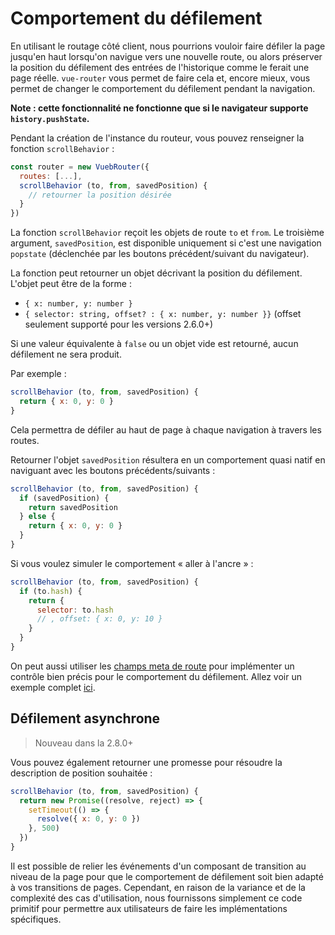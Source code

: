 # Comportement du défilement

En utilisant le routage côté client, nous pourrions vouloir faire défiler la page jusqu'en haut lorsqu'on navigue vers une nouvelle route, ou alors préserver la position du défilement des entrées de l'historique comme le ferait une page réelle. `vue-router` vous permet de faire cela et, encore mieux, vous permet de changer le comportement du défilement pendant la navigation.

**Note : cette fonctionnalité ne fonctionne que si le navigateur supporte `history.pushState`.**

Pendant la création de l'instance du routeur, vous pouvez renseigner la fonction `scrollBehavior` :

``` js
const router = new VuebRouter({
  routes: [...],
  scrollBehavior (to, from, savedPosition) {
    // retourner la position désirée
  }
})
```

La fonction `scrollBehavior` reçoit les objets de route `to` et `from`. Le troisième argument, `savedPosition`, est disponible uniquement si c'est une navigation `popstate` (déclenchée par les boutons précédent/suivant du navigateur).

La fonction peut retourner un objet décrivant la position du défilement. L'objet peut être de la forme :

-  `{ x: number, y: number }`
- `{ selector: string, offset? : { x: number, y: number }}` (offset seulement supporté pour les versions 2.6.0+)

Si une valeur équivalente à `false` ou un objet vide est retourné, aucun défilement ne sera produit.

Par exemple :

``` js
scrollBehavior (to, from, savedPosition) {
  return { x: 0, y: 0 }
}
```

Cela permettra de défiler au haut de page à chaque navigation à travers les routes.

Retourner l'objet `savedPosition` résultera en un comportement quasi natif en naviguant avec les boutons précédents/suivants :

``` js
scrollBehavior (to, from, savedPosition) {
  if (savedPosition) {
    return savedPosition
  } else {
    return { x: 0, y: 0 }
  }
}
```

Si vous voulez simuler le comportement « aller à l'ancre » :

``` js
scrollBehavior (to, from, savedPosition) {
  if (to.hash) {
    return {
      selector: to.hash
      // , offset: { x: 0, y: 10 }
    }
  }
}
```

On peut aussi utiliser les [champs meta de route](meta.md) pour implémenter un contrôle bien précis pour le comportement du défilement. Allez voir un exemple complet [ici](https://github.com/vuejs/vue-router/blob/dev/examples/scroll-behavior/app.js).

## Défilement asynchrone

> Nouveau dans la 2.8.0+

Vous pouvez également retourner une promesse pour résoudre la description de position souhaitée :

``` js
scrollBehavior (to, from, savedPosition) {
  return new Promise((resolve, reject) => {
    setTimeout(() => {
      resolve({ x: 0, y: 0 })
    }, 500)
  })
}
```

Il est possible de relier les événements d'un composant de transition au niveau de la page pour que le comportement de défilement soit bien adapté à vos transitions de pages. Cependant, en raison de la variance et de la complexité des cas d'utilisation, nous fournissons simplement ce code primitif pour permettre aux utilisateurs de faire les implémentations spécifiques.
